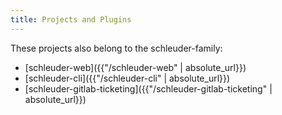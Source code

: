 ```yaml
---
title: Projects and Plugins
---
```

These projects also belong to the schleuder-family:

* [schleuder-web]({{"/schleuder-web" | absolute_url}})
* [schleuder-cli]({{"/schleuder-cli" | absolute_url}})
* [schleuder-gitlab-ticketing]({{"/schleuder-gitlab-ticketing" | absolute_url}})
